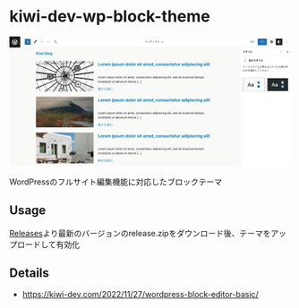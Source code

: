 # kiwi-dev-wp-block-theme

![スクリーンショット](images/screenshot.png)

WordPressのフルサイト編集機能に対応したブロックテーマ

## Usage
[Releases](https://github.com/kiwi-26/kiwi-dev-wp-block-theme/releases)より最新のバージョンのrelease.zipをダウンロード後、テーマをアップロードして有効化

## Details
- https://kiwi-dev.com/2022/11/27/wordpress-block-editor-basic/